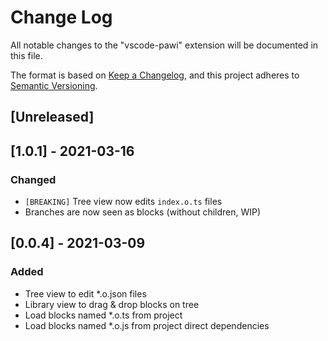 # Change Log

All notable changes to the "vscode-pawi" extension will be documented in this file.

The format is based on [Keep a
Changelog](https://keepachangelog.com/en/1.0.0/), and this project adheres to
[Semantic Versioning](https://semver.org/spec/v2.0.0.html).

## [Unreleased]

## [1.0.1] - 2021-03-16

### Changed

- `[BREAKING]` Tree view now edits `index.o.ts` files
- Branches are now seen as blocks (without children, WIP)

## [0.0.4] - 2021-03-09

### Added

- Tree view to edit \*.o.json files
- Library view to drag & drop blocks on tree
- Load blocks named \*.o.ts from project
- Load blocks named \*.o.js from project direct dependencies
